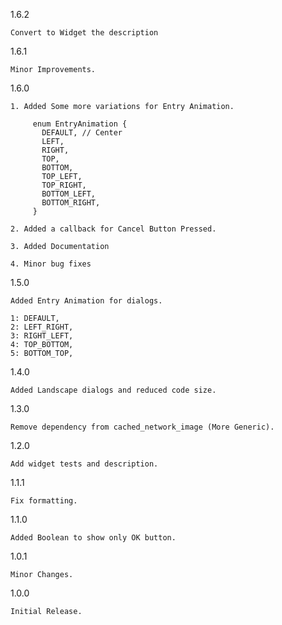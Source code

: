 1.6.2

    Convert to Widget the description

1.6.1

    Minor Improvements.

1.6.0

    1. Added Some more variations for Entry Animation.

         enum EntryAnimation {
           DEFAULT, // Center
           LEFT,
           RIGHT,
           TOP,
           BOTTOM,
           TOP_LEFT,
           TOP_RIGHT,
           BOTTOM_LEFT,
           BOTTOM_RIGHT,
         }

    2. Added a callback for Cancel Button Pressed.

    3. Added Documentation

    4. Minor bug fixes

1.5.0

    Added Entry Animation for dialogs.

    1: DEFAULT,
    2: LEFT_RIGHT,
    3: RIGHT_LEFT,
    4: TOP_BOTTOM,
    5: BOTTOM_TOP,

1.4.0

    Added Landscape dialogs and reduced code size.

1.3.0

    Remove dependency from cached_network_image (More Generic).

1.2.0

    Add widget tests and description.

1.1.1

    Fix formatting.

1.1.0

    Added Boolean to show only OK button.

1.0.1

    Minor Changes.

1.0.0

    Initial Release.
